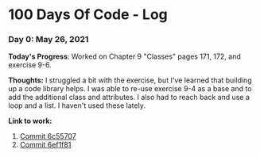 # 100 Days Of Code - Log

### Day 0: May 26, 2021

**Today's Progress**: Worked on Chapter 9 "Classes" pages 171, 172, and exercise 9-6.

**Thoughts:** I struggled a bit with the exercise, but I've learned that building up a code library helps. I was able to re-use exercise 9-4 as a base and to add the additional class and attributes. I also had to reach back and use a loop and a list. I haven't used these lately. 

**Link to work:** 
1. [Commit 6c55707](https://github.com/tnewton1/python-crash-course/commit/6c55707c01792880ff6555d09467b2494a107651)
2. [Commit 6ef1f81](https://github.com/tnewton1/python-crash-course/commit/6ef1f816ed629579ecf8cb183bd99895aa53a0cf)

